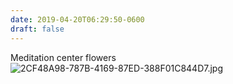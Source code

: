 ```yaml
---
date: 2019-04-20T06:29:50-0600
draft: false
---
```


Meditation center flowers ![2CF48A98-787B-4169-87ED-388F01C844D7.jpg](http://ianwhitney.micro.blog/uploads/2019/22695b3377.jpg)

